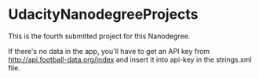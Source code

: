 # UdacityNanodegreeProjects
This is the fourth submitted project for this Nanodegree.

If there's no data in the app, you'll have to get an API key from http://api.football-data.org/index and insert it into api-key in the strings.xml file.
